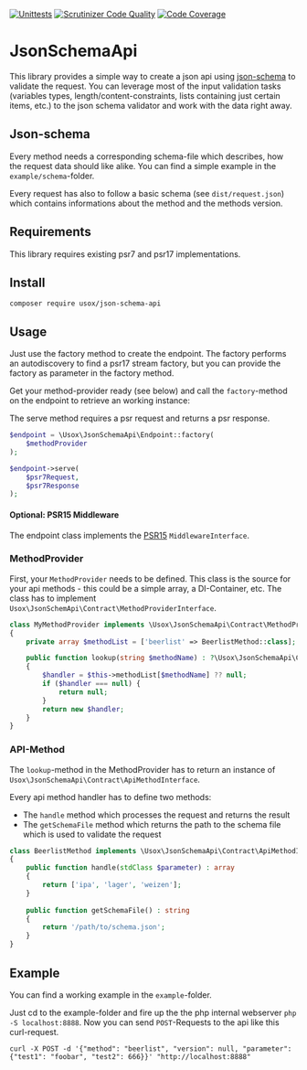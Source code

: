 [![Unittests](https://github.com/usox/json-schema-api/actions/workflows/php.yml/badge.svg)](https://github.com/usox/json-schema-api/actions/workflows/php.yml)
[![Scrutinizer Code Quality](https://scrutinizer-ci.com/g/usox/json-schema-api/badges/quality-score.png?b=master)](https://scrutinizer-ci.com/g/usox/json-schema-api/?branch=master)
[![Code Coverage](https://scrutinizer-ci.com/g/usox/json-schema-api/badges/coverage.png?b=master)](https://scrutinizer-ci.com/g/usox/json-schema-api/?branch=master)

# JsonSchemaApi

This library provides a simple way to create a json api using [json-schema](http://json-schema.org/) to validate the request.
You can leverage most of the input validation tasks (variables types, length/content-constraints, lists containing just certain items, etc.)
to the json schema validator and work with the data right away.
## Json-schema

Every method needs a corresponding schema-file which describes, how the request data should like alike.
You can find a simple example in the `example/schema`-folder.

Every request has also to follow a basic schema (see `dist/request.json`) which contains informations about the method and the methods version.

## Requirements

This library requires existing psr7 and psr17 implementations.

## Install

```
composer require usox/json-schema-api
```

## Usage

Just use the factory method to create the endpoint. The factory performs
an autodiscovery to find a psr17 stream factory, but you can provide the factory
as parameter in the factory method.

Get your method-provider ready (see below) and call the `factory`-method on the endpoint to retrieve an working instance:

The serve method requires a psr request and returns a psr response.
```php
$endpoint = \Usox\JsonSchemaApi\Endpoint::factory(
    $methodProvider
);

$endpoint->serve(
    $psr7Request,
    $psr7Response
);
```

#### Optional: PSR15 Middleware

The endpoint class implements the [PSR15](https://www.php-fig.org/psr/psr-15/) `MiddlewareInterface`.

### MethodProvider

First, your `MethodProvider` needs to be defined. This class is the source for your api methods - 
this could be a simple array, a DI-Container, etc. The class has to implement `Usox\JsonSchemApi\Contract\MethodProviderInterface`.

```php
class MyMethodProvider implements \Usox\JsonSchemaApi\Contract\MethodProviderInterface
{
    private array $methodList = ['beerlist' => BeerlistMethod::class];

    public function lookup(string $methodName) : ?\Usox\JsonSchemaApi\Contract\ApiMethodInterface 
    {
        $handler = $this->methodList[$methodName] ?? null;
        if ($handler === null) {
            return null;
        }
        return new $handler;
    }
}
```

### API-Method

The `lookup`-method in the MethodProvider has to return an instance of `Usox\JsonSchemaApi\Contract\ApiMethodInterface`.

Every api method handler has to define two methods:
- The `handle` method which processes the request and returns the result
- The `getSchemaFile` method which returns the path to the schema file which is used to validate the request

```php
class BeerlistMethod implements \Usox\JsonSchemaApi\Contract\ApiMethodInterface
{
    public function handle(stdClass $parameter) : array
    {
        return ['ipa', 'lager', 'weizen'];
    }
    
    public function getSchemaFile() : string
    {
        return '/path/to/schema.json';
    }
}
```

## Example
You can find a working example in the `example`-folder.

Just cd to the example-folder and fire up the the php internal webserver `php -S localhost:8888`.
Now you can send `POST`-Requests to the api like this curl-request.

```shell script
curl -X POST -d '{"method": "beerlist", "version": null, "parameter": {"test1": "foobar", "test2": 666}}' "http://localhost:8888"
```
